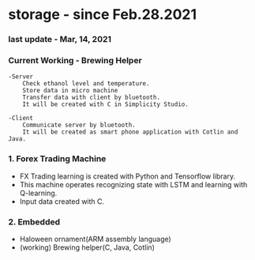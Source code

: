 # storage - since Feb.28.2021
### last update - Mar, 14, 2021
### Current Working - Brewing Helper 
	-Server
		Check ethanol level and temperature.
		Store data in micro machine
		Transfer data with client by bluetooth.
		It will be created with C in Simplicity Studio.
	
	-Client
		Communicate server by bluetooth.
		It will be created as smart phone application with Cotlin and Java.
	

### 1. Forex Trading Machine
  - FX Trading learning is created with Python and Tensorflow library.
  - This machine operates recognizing state with LSTM and learning with Q-learning.
  - Input data created with C.

### 2. Embedded  
  - Haloween ornament(ARM assembly language)
  - (working) Brewing helper(C, Java, Cotlin)

